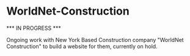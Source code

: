 # WorldNet-Construction

*** IN PROGRESS ***

Ongoing work with New York Based Construction company "WorldNet Construction" to build a website for them, currently on hold.
